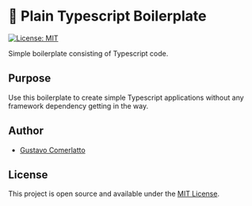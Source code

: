 # 🦿 Plain Typescript Boilerplate
[![License: MIT](https://img.shields.io/badge/License-MIT-blue.svg)](https://opensource.org/licenses/MIT)

Simple boilerplate consisting of Typescript code.

## Purpose

Use this boilerplate to create simple Typescript applications without any
framework dependency getting in the way.

## Author

- [Gustavo Comerlatto](https://github.com/gustcomer)

## License

This project is open source and available under the [MIT License](LICENSE).